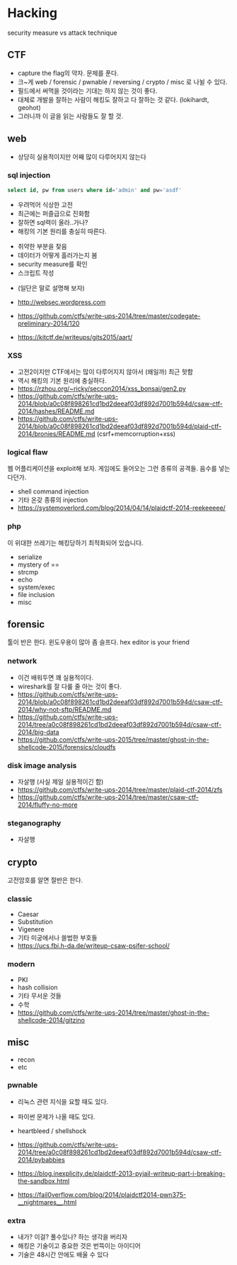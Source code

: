 # Hacking

security measure vs attack technique

## CTF

* capture the flag의 약자. 문제를 푼다.
* 크~게 web / forensic / pwnable / reversing / crypto / misc 로 나뉠 수 있다.
* 필드에서 써먹을 것이라는 기대는 하지 않는 것이 좋다.
* 대체로 개발을 잘하는 사람이 해킹도 잘하고 다 잘하는 것 같다. (lokihardt, geohot)
* 그러니까 이 글을 읽는 사람들도 잘 할 것.

## web

* 상당히 실용적이지만 어째 많이 다루어지지 않는다

### sql injection

```sql
select id, pw from users where id='admin' and pw='asdf'
```

* 우려먹어 식상한 고전
* 최근에는 퍼즐급으로 진화함
* 잘하면 sql력이 올라..가나?
* 해킹의 기본 원리를 충실히 따른다.
 - 취약한 부분을 찾음
 - 데이터가 어떻게 흘러가는지 봄
 - security measure를 확인
 - 스크립트 작성
* (일단은 말로 설명해 보자)
* http://websec.wordpress.com

* https://github.com/ctfs/write-ups-2014/tree/master/codegate-preliminary-2014/120
* https://kitctf.de/writeups/gits2015/aart/

### XSS

* 고전2이지만 CTF에서는 많이 다루어지지 않아서 (왜일까) 최근 핫함
* 역시 해킹의 기본 원리에 충실하다.
* https://rzhou.org/~ricky/seccon2014/xss_bonsai/gen2.py
* https://github.com/ctfs/write-ups-2014/blob/a0c08f898261cd1bd2deeaf03df892d7001b594d/csaw-ctf-2014/hashes/README.md
* https://github.com/ctfs/write-ups-2014/blob/a0c08f898261cd1bd2deeaf03df892d7001b594d/plaid-ctf-2014/bronies/README.md (csrf+memcorruption+xss)

### logical flaw

웹 어플리케이션을 exploit해 보자. 게임에도 들어오는 그런 종류의 공격들. 음수를 넣는다던가.

* shell command injection
* 기타 온갖 종류의 injection
* https://systemoverlord.com/blog/2014/04/14/plaidctf-2014-reekeeeee/

### php

이 위대한 쓰레기는 해킹당하기 최적화되어 있습니다.

* serialize
* mystery of ==
* strcmp
* echo
* system/exec
* file inclusion
* misc

## forensic

툴이 반은 한다. 윈도우용이 많아 좀 슬프다. hex editor is your friend

### network

* 이건 배워두면 꽤 실용적이다.
* wireshark를 잘 다룰 줄 아는 것이 좋다.
* https://github.com/ctfs/write-ups-2014/blob/a0c08f898261cd1bd2deeaf03df892d7001b594d/csaw-ctf-2014/why-not-sftp/README.md
* https://github.com/ctfs/write-ups-2014/tree/a0c08f898261cd1bd2deeaf03df892d7001b594d/csaw-ctf-2014/big-data
* https://github.com/ctfs/write-ups-2015/tree/master/ghost-in-the-shellcode-2015/forensics/cloudfs

### disk image analysis

* 자살행 (사실 제일 실용적이긴 함)
* https://github.com/ctfs/write-ups-2014/tree/master/plaid-ctf-2014/zfs
* https://github.com/ctfs/write-ups-2014/tree/master/csaw-ctf-2014/fluffy-no-more

### steganography

* 자살행


## crypto

고전암호를 알면 절반은 한다.

### classic

* Caesar
* Substitution
* Vigenere
* 기타 미궁에서나 쓸법한 부호들
* https://ucs.fbi.h-da.de/writeup-csaw-psifer-school/

### modern

* PKI
* hash collision
* 기타 무서운 것들
* 수학
* https://github.com/ctfs/write-ups-2014/tree/master/ghost-in-the-shellcode-2014/gitzino

## misc

* recon
* etc

### pwnable

* 리눅스 관련 지식을 요할 때도 있다.
* 파이썬 문제가 나올 때도 있다.

* heartbleed / shellshock
* https://github.com/ctfs/write-ups-2014/tree/a0c08f898261cd1bd2deeaf03df892d7001b594d/csaw-ctf-2014/pybabbies
* https://blog.inexplicity.de/plaidctf-2013-pyjail-writeup-part-i-breaking-the-sandbox.html
* https://fail0verflow.com/blog/2014/plaidctf2014-pwn375-__nightmares__.html

### extra

* 내가? 이걸? 풀수있나? 하는 생각을 버리자
* 해킹은 기술이고 중요한 것은 번뜩이는 아이디어
* 기술은 48시간 안에도 배울 수 있다

